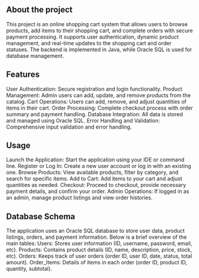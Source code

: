 ## About the project
This project is an online shopping cart system that allows users to browse products, add items to their shopping cart, and complete orders with secure payment processing. It supports user authentication, dynamic product management, and real-time updates to the shopping cart and order statuses. The backend is implemented in Java, while Oracle SQL is used for database management.

## Features
User Authentication: Secure registration and login functionality.
Product Management: Admin users can add, update, and remove products from the catalog.
Cart Operations: Users can add, remove, and adjust quantities of items in their cart.
Order Processing: Complete checkout process with order summary and payment handling.
Database Integration: All data is stored and managed using Oracle SQL.
Error Handling and Validation: Comprehensive input validation and error handling.

## Usage
Launch the Application: Start the application using your IDE or command line.
Register or Log In: Create a new user account or log in with an existing one.
Browse Products: View available products, filter by category, and search for specific items.
Add to Cart: Add items to your cart and adjust quantities as needed.
Checkout: Proceed to checkout, provide necessary payment details, and confirm your order.
Admin Operations: If logged in as an admin, manage product listings and view order histories.

## Database Schema
The application uses an Oracle SQL database to store user data, product listings, orders, and payment information. Below is a brief overview of the main tables:
Users: Stores user information (ID, username, password, email, etc).
Products: Contains product details (ID, name, description, price, stock, etc).
Orders: Keeps track of user orders (order ID, user ID, date, status, total amount).
Order_Items: Details of items in each order (order ID, product ID, quantity, subtotal).
